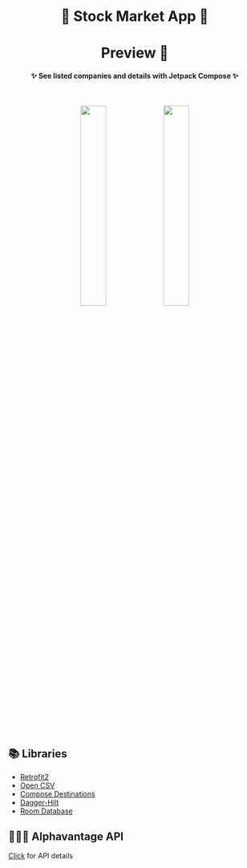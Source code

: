 <h1 align="center">🚀 Stock Market App 🚀 </h1>

<h1 align="center"> Preview 👀 </h1>

<h4 align="center">
✨ See listed companies and details with Jetpack Compose ✨
</h4></br>

<p align="center">
 <img src="https://user-images.githubusercontent.com/65359346/189709514-14663177-775d-4c04-aa64-68ef323fdca1.png" width="32%"/>
 <img src="https://user-images.githubusercontent.com/65359346/189709610-4cb7c864-1e05-41ca-b5a5-f1d714abdb77.png" width="32%"/>
</p>

## 📚 Libraries

- [Retrofit2](https://square.github.io/retrofit/)
- [Open CSV](https://github.com/openCSV)
- [Compose Destinations](https://github.com/raamcosta/compose-destinations)
- [Dagger-Hilt](https://developer.android.com/training/dependency-injection/hilt-android)
- [Room Database](https://developer.android.com/jetpack/androidx/releases/room)

## 👩🏻‍💻 Alphavantage API

[Click](https://www.alphavantage.co/documentation/) for API details
